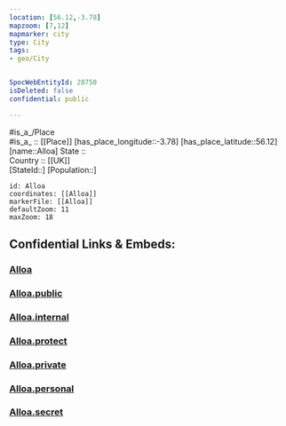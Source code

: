 ```yaml
---
location: [56.12,-3.78] 
mapzoom: [7,12] 
mapmarker: city 
type: City
tags:
- geo/City


SpocWebEntityId: 28750
isDeleted: false
confidential: public

---
```

#is_a_/Place  
#is_a_ :: [[Place]] 
[has_place_longitude::-3.78] 
[has_place_latitude::56.12] 
[name::Alloa] 
State ::  
Country :: [[UK]]  
[StateId::] 
[Population::] 



```leaflet
id: Alloa
coordinates: [[Alloa]] 
markerFile: [[Alloa]] 
defaultZoom: 11 
maxZoom: 18
```


## Confidential Links & Embeds: 

### [Alloa](/_Standards/Earth/Continent/Europe/Europe~North/UK/Scotland/counties~Scotland/Clackmannanshire/cities~Clackmannanshire/Alloa.md) 

### [Alloa.public](/_public/Earth/Continent/Europe/Europe~North/UK/Scotland/counties~Scotland/Clackmannanshire/cities~Clackmannanshire/Alloa.public.md) 

### [Alloa.internal](/_internal/Earth/Continent/Europe/Europe~North/UK/Scotland/counties~Scotland/Clackmannanshire/cities~Clackmannanshire/Alloa.internal.md) 

### [Alloa.protect](/_protect/Earth/Continent/Europe/Europe~North/UK/Scotland/counties~Scotland/Clackmannanshire/cities~Clackmannanshire/Alloa.protect.md) 

### [Alloa.private](/_private/Earth/Continent/Europe/Europe~North/UK/Scotland/counties~Scotland/Clackmannanshire/cities~Clackmannanshire/Alloa.private.md) 

### [Alloa.personal](/_personal/Earth/Continent/Europe/Europe~North/UK/Scotland/counties~Scotland/Clackmannanshire/cities~Clackmannanshire/Alloa.personal.md) 

### [Alloa.secret](/_secret/Earth/Continent/Europe/Europe~North/UK/Scotland/counties~Scotland/Clackmannanshire/cities~Clackmannanshire/Alloa.secret.md)

